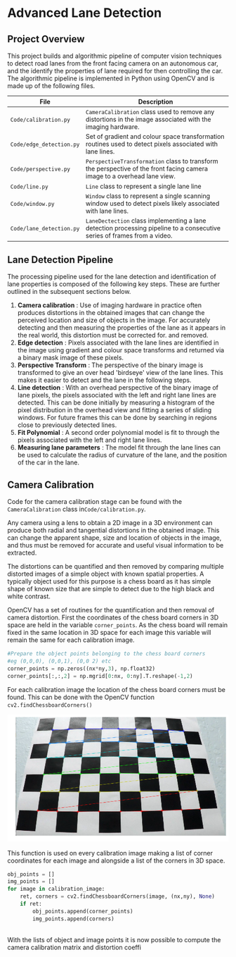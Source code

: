 # Advanced Lane Detection

## Project Overview

This project builds and algorithmic pipeline of computer vision techniques to detect road lanes from the front facing camera on an autonomous car, and the identify the properties of lane required for then controlling the car. The algorithmic pipeline is implemented in Python using OpenCV and is made up of the following files.

| File                                | Description                                                                        |
| ----------------------------------- | ---------------------------------------------------------------------------------- |
| `Code/calibration.py`      | `CameraCalibration` class used to remove any distortions in the image associated with the imaging hardware. |
| `Code/edge_detection.py`     | Set of gradient and colour space transformation routines used to detect pixels associated with lane lines. |
| `Code/perspective.py`   | `PerspectiveTransformation` class to transform the perspective of the front facing camera image to a overhead lane view. |
| `Code/line.py` | `Line` class to represent a single lane line |dete
| `Code/window.py`        | `Window` class to represent a single scanning window used to detect pixels likely associated with lane lines.|
| `Code/lane_detection.py`      | `LaneDectection` class implementing a lane detection processing pipeline to a consecutive series of frames from a video. |

## Lane Detection Pipeline

The processing pipeline used for the lane detection and identification of lane properties is composed of the following key steps. These are further outlined in the subsequent sections below.

1. **Camera calibration** :  Use of imaging hardware in practice often produces distortions in the obtained images that can change the perceived location and size of objects in the image. For accurately detecting and then measuring the properties of the lane as it appears in the real world, this distortion must be corrected for. and removed.
2. **Edge detection** : Pixels associated with the lane lines are identified in the image using gradient and colour space transforms and returned via a binary mask image of these pixels.
3. **Perspective Transform** : The perspective of the binary image is transformed to give an over head 'birdseye' view of the lane lines. This makes it easier to detect and the lane in the following steps.
4. **Line detection** : With an overhead perspective of the binary image of lane pixels, the pixels associated with the left and right lane lines are detected. This can be done initially by measuring a histogram of the pixel distribution in the overhead view and fitting a series of sliding windows. For future frames this can be done by searching in regions close to previously detected lines.
5.  **Fit Polynomial** : A second order polynomial model is fit to through the pixels associated with the left and right lane lines.
6. **Measuring lane parameters** : The model fit through the lane lines can be used to calculate the radius of curvature of the lane, and the position of the car in the lane.

## Camera Calibration

Code for the camera calibration stage can be found with the `CameraCalibration` class in`Code/calibration.py`. 

Any camera using a lens to obtain a 2D image in a 3D environment can produce both radial and tangential distortions in the obtained image. This can change the apparent shape, size and location of objects in the image, and thus must be removed for accurate and useful visual information to be extracted.

The distortions can be quantified and then removed by comparing multiple distorted images of a simple object with known spatial properties. A typically object used for this purpose is a chess board as it has simple shape of known size that are simple to detect due to the high black and white contrast.

OpenCV has a set of routines for the quantification and then removal of camera distortion. First the coordinates of the chess board corners in 3D space are held in the variable `corner_points`. As the chess board will remain fixed in the same location in 3D space for each image this variable will remain the same for each calibration image.

```python
#Prepare the object points belonging to the chess board corners
#eg (0,0,0), (0,0,1), (0,0 2) etc
corner_points = np.zeros((nx*ny,3), np.float32)
corner_points[:,:,2] = np.mgrid[0:nx, 0:ny].T.reshape(-1,2)
```

For each calibration image the location of the chess board corners must be found. This can be done with the OpenCV function `cv2.findChessboardCorners()` 

![](https://github.com/joshwadd/Advanced_Lane_Detection/blob/master/output_images/corner_detection.png?raw=true)

This function is used on every calibration image making a list of corner coordinates for each image and alongside a list of the corners in 3D space. 

```python
obj_points = []
img_points = []
for image in calibration_image:
	ret, corners = cv2.findChessboardCorners(image, (nx,ny), None)
	if ret:
		obj_points.append(corner_points)
		img_points.append(corners)
	
```

With the lists of object and image points it is now possible to compute the camera calibration matrix and distortion coeffi






<!--stackedit_data:
eyJoaXN0b3J5IjpbNjMzODQ5NDQ1XX0=
-->